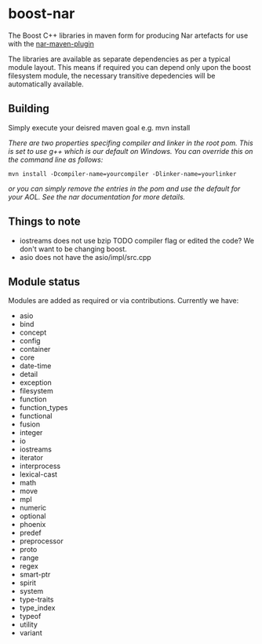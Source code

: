 boost-nar
=========

The Boost C++ libraries in maven form for producing Nar artefacts for use with the  [nar-maven-plugin](https://github.com/maven-nar/nar-maven-plugin)

The libraries are available as separate dependencies as per a typical module layout. This means if required you can depend only upon the boost filesystem module, the necessary transitive depedencies will be automatically available.

Building
-----------------

Simply execute your deisred maven goal e.g. mvn install

*There are two properties specifing compiler and linker in the root pom. This is set to use g++ which is our default on Windows. You can override this on the command line as follows:*

`mvn install -Dcompiler-name=yourcompiler -Dlinker-name=yourlinker`

*or you can simply remove the entries in the pom and use the default for your AOL. See the nar documentation for more details.*


Things to note
-----------------

* iostreams does not use bzip TODO compiler flag or edited the code? We don't want to be changing boost.
* asio does not have the asio/impl/src.cpp

Module status
--------------
Modules are added as required or via contributions. Currently we have:

* asio
* bind
* concept
* config
* container
* core
* date-time
* detail
* exception
* filesystem
* function
* function_types
* functional
* fusion
* integer
* io
* iostreams
* iterator
* interprocess
* lexical-cast
* math
* move
* mpl
* numeric
* optional
* phoenix
* predef
* preprocessor
* proto
* range
* regex
* smart-ptr
* spirit
* system
* type-traits
* type_index
* typeof
* utility
* variant
